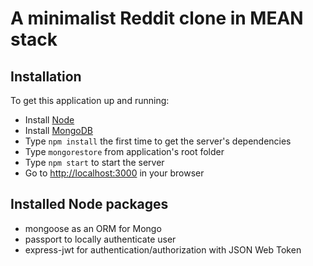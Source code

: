 # A minimalist Reddit clone in MEAN stack

## Installation

To get this application up and running:

* Install [Node](https://nodejs.org)
* Install [MongoDB](https://www.mongodb.com)
* Type `npm install` the first time to get the server's dependencies
* Type `mongorestore` from application's root folder
* Type `npm start` to start the server
* Go to [http://localhost:3000](http://localhost:3000) in your browser

## Installed Node packages
* mongoose as an ORM for Mongo
* passport to locally authenticate user
* express-jwt for authentication/authorization with JSON Web Token